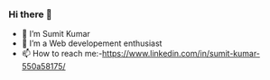 ### Hi there 👋

<!--
**Sk-2424/Sk-2424** is a ✨ _special_ ✨ repository because its `README.md` (this file) appears on your GitHub profile.

Here are some ideas to get you started:

- 🔭 I’m currently working on ...
- 🌱 I’m currently learning ...
- 👯 I’m looking to collaborate on ...
- 🤔 I’m looking for help with ...
- 💬 Ask me about ...
- 📫 How to reach me: ...
- 😄 Pronouns: ...
- ⚡ Fun fact: ...
-->
- 👋 I’m Sumit Kumar
- 👀 I’m a Web developement enthusiast 
- 📫 How to reach me:-https://www.linkedin.com/in/sumit-kumar-550a58175/
